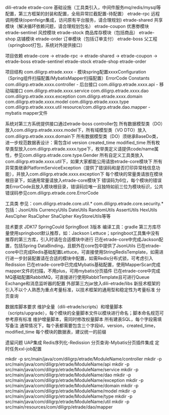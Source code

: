 dili-etrade
  etrade-core        基础设施（工具类引入，中间件服务mq/redis/mysql等配置，第三方框架的封装和配置，全局异常拦截配置-待配置）
  etrade-rpc         远程调用模块(openfeign集成，访问原有平台服务，请合理规划)
  etrade-shared      共享模块（解决循环依赖问题，请合理规划包名）
  etrade-coupon      优惠劵模块
  etrade-sentinel    风控模块
  etrade-stock       商品库存模块（包括商品）
  etrade-shop        店铺模块
  etrade-order       订单模块（包括订单支付）
  etrade-boss        父工程（springboot打包，系统对外提供接口）

项目依赖
etrade-core  ->  etrade-rpc  ->  etrade-shared  ->  etrade-coupon  ->  etrade-boss
                                                    etrade-sentinel
                                                    etrade-stock
                                                    etrade-shop
                                                    etrade-order

项目结构
  com.diligrp.etrade.xxxx - 模块spring配置xxxxConfiguration（Spring组件扫描配置/MybatisMapper扫描配置）ErrorCode Constants
  com.diligrp.etrade.xxxx.controller - 后台接口
  com.diligrp.etrade.xxxx.api - 移动端接口
  com.diligrp.etrade.xxxx.service
  com.diligrp.etrade.xxxx.dao
  com.diligrp.etrade.xxxx.exception
  com.diligrp.etrade.xxxx.domain
  com.diligrp.etrade.xxxx.model
  com.diligrp.etrade.xxxx.type
  com.diligrp.etrade.xxxx.util
  resource/com.diligrp.etrade.dao.mapper - mybatis mapper文件
  
  系统对第三方系统提供接口通过etrade-boss controller包
  所有数据模型类（DO）放入com.diligrp.etrade.xxxx.model下，所有域模型类（VO DTO）放入com.diligrp.etrade.xxxx.domain下
  所有数据模型类（DO）须继承BaseDo类，进一步规范数据表设计：需包含id version created_time modified_time
  所有枚举类型放入com.diligrp.etrade.xxxx.type下，枚举类定义请提供code/name属性，参见com.diligrp.etrade.core.type.Gender
  所有自定义工具类放入com.diligrp.etrade.xxxx.util下，如果大家都能公用请放etrade-core模块下
  所有异常类继承PlatformServiceException（提供了错误码和是否打印异常栈信息功能），并放入com.diligrp.etrade.xxxx.exception下
  每个模块的常量类请放在模块根目录下，如通用常量请放入etrade-core模块下
  错误码为6位，每个模块的错误类ErrorCode且放入模块根目录，错误码应唯一且独特如前三位为模块标识，公共错误码参见com.diligrp.etrade.core.ErrorCode

工具类
  参见：com.diligrp.etrade.core.util.* com.diligrp.etrade.core.security.*
  包括：JsonUtils CurrencyUtils DateUtils RandomUtils AssertUtils HexUtils AesCipher RsaCipher ShaCipher KeyStoreUtils等等

技术要求
  JDK17 SpringCould SpringBoot 3版本
  编译工具：gradle
  第三方库尽量使用springboot默认推荐，如：Jackson Lettuce；springboot工具集中没有推荐的第三方库，引入时请在合适模块中进行
  已在etrade-core中完成Jackson配置，包括Spring DataBinding，且额外在core包中提供了JsonUtils
  已在etrade-core中已完成Redis基础配置Lettuce，可直接使用StringRedisTemplate，如需进行进一步封装配置请在合适的模块中配置，如需Redis分布式锁，可考虑引入Redission
  已在etrade-core中已完成Mybatis基础配置，使用MapperScan完成mapper文件的扫描，不用plus，可用mybatis分页插件
  已在etrade-core中完成MQ基础配置RabbitMQ，可直接进行使用RabbitTemplate且可进行Queue Exchange和消息监听器的配置
  外部第三方jar放入dili-etrade/libs
  新技术框架的引入不以个人熟悉为重点考量标准，以技术框架的通用型和稳定性为考量标准
  分页查询

数据库脚本要求
  维护全量（dili-etrade/scripts）和增量脚本（scripts/upgrade），每个模块的全量脚本文件以模块进行命名；脚本命名规范可参考原有标准
  维护增量脚本，需同时修改权量脚本
  所有建表SQL，每个字段需填写备注
  通常情况下，每个表都需要包含三个字段id，version，created_time，modified_time
  每个模块的数据表，建议统一的前缀

遗留问题
  UAP集成
  Redis序列化-Redission
  分页查询-Mybatis分页插件集成
  定时任务xxl-job配置

mkdir -p src/main/java/com/diligrp/etrade/ModuleName/controller
mkdir -p src/main/java/com/diligrp/etrade/ModuleName/api
mkdir -p src/main/java/com/diligrp/etrade/ModuleName/service
mkdir -p src/main/java/com/diligrp/etrade/ModuleName/dao
mkdir -p src/main/java/com/diligrp/etrade/ModuleName/exception
mkdir -p src/main/java/com/diligrp/etrade/ModuleName/domain
mkdir -p src/main/java/com/diligrp/etrade/ModuleName/model
mkdir -p src/main/java/com/diligrp/etrade/ModuleName/type
mkdir -p src/main/java/com/diligrp/etrade/ModuleName/util
mkdir -p src/main/resources/com/diligrp/etrade/dao/mapper
